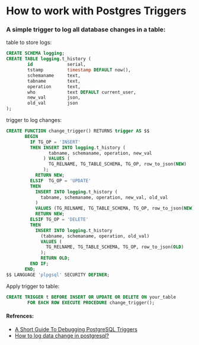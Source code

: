 <!-- Space: RD -->
<!-- Title: How to work with Postgres Triggers -->
# How to work with Postgres Triggers

### A simple trigger to log all database changes in a table:
table to store logs:
```sql
CREATE SCHEMA logging;
CREATE TABLE logging.t_history (
        id             serial,
        tstamp         timestamp DEFAULT now(),
        schemaname     text,
        tabname        text,
        operation      text,
        who            text DEFAULT current_user,
        new_val        json,
        old_val        json
);
```
trigger to log changes:
```sql
CREATE FUNCTION change_trigger() RETURNS trigger AS $$
       BEGIN
         IF TG_OP = 'INSERT'
         THEN INSERT INTO logging.t_history (
                tabname, schemaname, operation, new_val
              ) VALUES (
                TG_RELNAME, TG_TABLE_SCHEMA, TG_OP, row_to_json(NEW)
              );
           RETURN NEW;
         ELSIF  TG_OP = 'UPDATE'
         THEN
           INSERT INTO logging.t_history (
             tabname, schemaname, operation, new_val, old_val
           )
           VALUES (TG_RELNAME, TG_TABLE_SCHEMA, TG_OP, row_to_json(NEW), row_to_json(OLD));
           RETURN NEW;
         ELSIF TG_OP = 'DELETE'
         THEN
           INSERT INTO logging.t_history
             (tabname, schemaname, operation, old_val)
             VALUES (
               TG_RELNAME, TG_TABLE_SCHEMA, TG_OP, row_to_json(OLD)
             );
             RETURN OLD;
         END IF;
       END;
$$ LANGUAGE 'plpgsql' SECURITY DEFINER;
```
Apply trigger to table:
```sql
CREATE TRIGGER t BEFORE INSERT OR UPDATE OR DELETE ON your_table
        FOR EACH ROW EXECUTE PROCEDURE change_trigger();
```

#### Refrences:
- [A Short Guide To Debugging PostgreSQL Triggers](https://avilpage.com/2019/04/how-to-debug-postgres-triggers.html)
- [How to log data change in postgresql?](https://stackoverflow.com/questions/13785855/how-to-log-data-change-in-postgresql)
